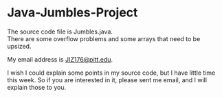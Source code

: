 # Java-Jumbles-Project

The source code file is Jumbles.java.  
There are some overflow problems and some arrays that need to be upsized.  

My email address is JIZ176@pitt.edu.  

I wish I could explain some points in my source code, but I have little time this week. So if you are interested in it, please sent me email, and I will explain those to you.
